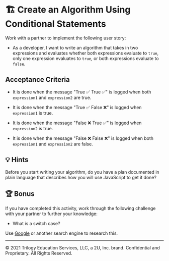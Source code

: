 # 🏗️ Create an Algorithm Using Conditional Statements

Work with a partner to implement the following user story:

* As a developer, I want to write an algorithm that takes in two expressions and evaluates whether both expressions evaluate to `true`, only one expression evaluates to `true`, or both expressions evaluate to `false`.

## Acceptance Criteria

* It is done when the message "True ✅ True ✅" is logged when both `expression1` and `expression2` are true.

* It is done when the message "True ✅ False ❌" is logged when `expression1` is true.

* It is done when the message "False ❌ True ✅" is logged when `expression2` is true.

* It is done when the message "False ❌ False ❌" is logged when both `expression1` and `expression2` are false.

## 💡 Hints

Before you start writing your algorithm, do you have a plan documented in plain language that describes how you will use JavaScript to get it done?

## 🏆 Bonus

If you have completed this activity, work through the following challenge with your partner to further your knowledge:

* What is a switch case?

Use [Google](https://www.google.com) or another search engine to research this.

---
© 2021 Trilogy Education Services, LLC, a 2U, Inc. brand. Confidential and Proprietary. All Rights Reserved.
